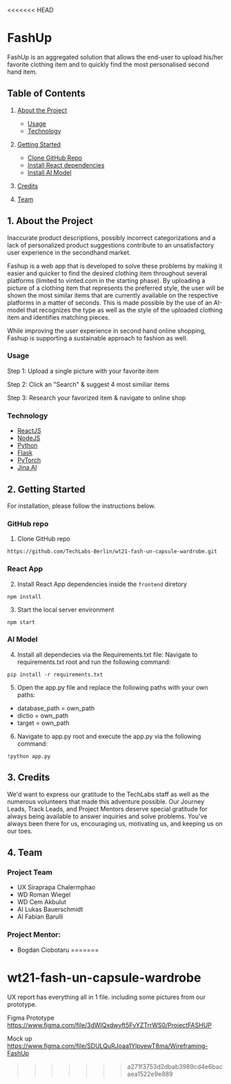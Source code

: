 <<<<<<< HEAD
# FashUp

FashUp is an aggregated solution that allows the end-user to upload his/her favorite clothing item and to quickly find the most personalised second hand item.

## Table of Contents

1. [About the Project](https://github.com/TechLabs-Berlin/wt21-fash-un-capsule-wardrobe/edit/main/README.md#1-about-the-project)
    - [Usage](https://github.com/TechLabs-Berlin/wt21-fash-un-capsule-wardrobe/edit/main/README.md#usage)
    - [Technology](https://github.com/TechLabs-Berlin/wt21-fash-un-capsule-wardrobe/edit/main/README.md#technology) 

2. [Getting Started](https://github.com/TechLabs-Berlin/wt21-fash-un-capsule-wardrobe/edit/main/README.md#2-getting-started)
    - [Clone GitHub Repo](https://github.com/TechLabs-Berlin/wt21-fash-un-capsule-wardrobe/edit/main/README.md#github-repo)
    - [Install React dependencies](https://github.com/TechLabs-Berlin/wt21-fash-un-capsule-wardrobe/edit/main/README.md#react-app)
    - [Install AI Model](https://github.com/TechLabs-Berlin/wt21-fash-un-capsule-wardrobe/edit/main/README.md#ai-model)

3. [Credits](https://github.com/TechLabs-Berlin/wt21-fash-un-capsule-wardrobe/edit/main/README.md#3-credits)

4. [Team](https://github.com/TechLabs-Berlin/wt21-fash-un-capsule-wardrobe/edit/main/README.md#4-team)

## 1. About the Project

Inaccurate product descriptions, possibly incorrect categorizations and a lack of personalized product suggestions contribute to an unsatisfactory user experience in the secondhand market.

Fashup is a web app that is developed to solve these problems by making it easier and quicker to find the desired clothing item  throughout several platforms (limited to vinted.com in the starting phase). By uploading a picture of a clothing item that represents the preferred style, the user will be shown the most similar items that are currently available on the respective platforms in a matter of seconds. This is made possible by the use of an AI-model that recognizes the type as well as the style of the uploaded clothing item and identifies matching pieces.

While improving the user experience in second hand online shopping, Fashup is supporting a sustainable approach to fashion as well.



### Usage

  Step 1: Upload a single picture with your favorite item<br>

  Step 2: Click an "Search" & suggest 4 most similiar items<br>

  Step 3: Research your favorized item & navigate to online shop<br>




### Technology

- [ReactJS](https://reactjs.org/)<br>
- [NodeJS](https://nodejs.org/en/)<br>
- [Python](https://www.python.org/)<br>
- [Flask](https://flask.palletsprojects.com/en/2.0.x/)<br> 
- [PyTorch](https://pytorch.org/)<br> 
- [Jina AI](https://jina.ai/)<br>


## 2. Getting Started

For installation, please follow the instructions below.

### GitHub repo

1. Clone GitHub repo
  ```
  https://github.com/TechLabs-Berlin/wt21-fash-un-capsule-wardrobe.git
  ``` 

### React App

2. Install React App dependencies inside the `frontend` diretory 
  ```
  npm install
  ```

3. Start the local server environment 
  ```
  npm start
  ```
### AI Model
4. Install all dependecies via the Requirements.txt file: Navigate to requirements.txt root and run the following command:<br>
```
pip install -r requirements.txt
```
5. Open the app.py file and replace the following paths with your own paths:<br>
- database_path = own_path
- dictio = own_path
- target = own_path

6. Navigate to app.py root and execute the app.py via the following command:
```
!python app.py
```

## 3. Credits

We'd want to express our gratitude to the TechLabs staff as well as the numerous volunteers that made this adventure possible. Our Journey Leads, Track Leads, and Project Mentors deserve special gratitude for always being available to answer inquiries and solve problems. You've always been there for us, encouraging us, motivating us, and keeping us on our toes.

## 4. Team 

### Project Team

- UX Siraprapa Chalermphao
- WD Roman Wiegel
- WD Cem Akbulut
- AI Lukas Bauerschmidt
- AI Fabian Barulli

### Project Mentor:

- Bogdan Ciobotaru
=======
# wt21-fash-un-capsule-wardrobe
UX report has everything all in 1 file. including some pictures from our prototype.

Figma Prototype https://www.figma.com/file/3dWlQxdwyft5FvYZTrrWS0/ProjectFASHUP

Mock up https://www.figma.com/file/SDULQuRJoaa1YlpyewT8ma/Wireframing-FashUp
>>>>>>> a271f3753d2dbab3989cd4e6bacaea1522e9e889
